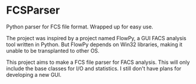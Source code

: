 FCSParser
=========

Python parser for FCS file format. Wrapped up for easy use.

The project was inspired by a project named FlowPy, a GUI FACS analysis tool written in Python. 
But FlowPy depends on Win32 libraries, making it unable to be transplanted to other OS. 

This project aims to make a FCS file parser for FACS analysis. This will only include the base classes for I/O and statistics.
I still don't have plans for developing a new GUI.
